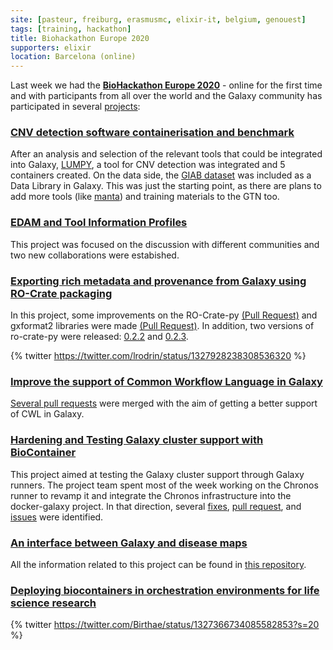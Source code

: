 ```yaml
---
site: [pasteur, freiburg, erasmusmc, elixir-it, belgium, genouest]
tags: [training, hackathon]
title: Biohackathon Europe 2020
supporters: elixir
location: Barcelona (online)
---
```



Last week we had the [__BioHackathon Europe 2020__](https://www.biohackathon-europe.org/) - online for the first time and with participants from all over the world and the Galaxy community has participated in several [projects](https://www.biohackathon-europe.org/projects.html):


### [CNV detection software containerisation and benchmark](https://github.com/elixir-europe/BioHackathon-projects-2020/tree/master/projects/7)

After an analysis and selection of the relevant tools that could be integrated into Galaxy, [LUMPY](https://github.com/galaxyproject/tools-iuc/pull/3287), a tool for CNV detection was integrated and 5 containers created. On the data side, the [GIAB dataset](https://jimb.stanford.edu/giab-resources) was included as a Data Library in Galaxy. This was just the starting point, as there are plans to add more tools (like [manta](https://github.com/Illumina/manta)) and training materials to the GTN too.


### [EDAM and Tool Information Profiles](https://github.com/elixir-europe/BioHackathon-projects-2020/tree/master/projects/10)

This project was focused on the discussion with different communities and two new collaborations were estabished.


### [Exporting rich metadata and provenance from Galaxy using RO-Crate packaging](https://github.com/elixir-europe/BioHackathon-projects-2020/tree/master/projects/14)

In this project, some improvements on the RO-Crate-py [(Pull Request)](https://github.com/ResearchObject/ro-crate-py/pull/37) and gxformat2 libraries were made [(Pull Request)](https://github.com/galaxyproject/gxformat2/pull/50). In addition, two versions of ro-crate-py were released: [0.2.2](https://github.com/ResearchObject/ro-crate-py/releases/tag/0.2.2) and [0.2.3](https://github.com/ResearchObject/ro-crate-py/releases/tag/0.2.3).

 {% twitter https://twitter.com/lrodrin/status/1327928238308536320 %}


### [Improve the support of Common Workflow Language in Galaxy](https://github.com/elixir-europe/BioHackathon-projects-2020/tree/master/projects/17)

[Several pull requests](https://github.com/common-workflow-language/galaxy/pulls?q=is%3Apr+is%3Aclosed) were merged with the aim of getting a better support of CWL in Galaxy.


### [Hardening and Testing Galaxy cluster support with BioContainer](https://github.com/elixir-europe/BioHackathon-projects-2020/tree/master/projects/18)

This project aimed at testing the Galaxy cluster support through Galaxy runners. The project team spent most of the week working on the Chronos runner to revamp it and integrate the Chronos infrastructure into the docker-galaxy project. In that direction, several [fixes](https://github.com/Laniakea-elixir-it/laniakea/issues/25), [pull request](https://github.com/bgruening/docker-galaxy-stable/pull/574), and [issues](https://github.com/galaxyproject/galaxy/issues/10677) were identified.


### [An interface between Galaxy and disease maps](https://github.com/elixir-europe/BioHackathon-projects-2020/tree/master/projects/27)

All the information related to this project can be found in [this repository](https://github.com/elixir-luxembourg/BH2020-galaxy-dpmaps).


### [Deploying biocontainers in orchestration environments for life science research](https://github.com/elixir-europe/BioHackathon-projects-2020/tree/master/projects/31)


{% twitter https://twitter.com/Birthae/status/1327366734085582853?s=20 %}



